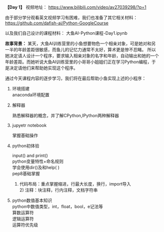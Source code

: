**【Day 1】**
视频地址：
https://www.bilibili.com/video/av27039298/?p=1

由于部分学分观看英文视频学习有困难，我们也准备了其它相关材料：
https://github.com/dafish-ai/Python-GoogleCourse

以及我们自己设计的课程材料：
大鱼AI-Python课程-Day1.ipynb

**故事背景：**
某天，大鱼AI训练营里的小鱼想要物色一个相亲对象，可是她对和另一半的年龄差距很敏感，而鱼儿的记忆力通常不太好，算术更是惨不忍睹。 所以她决定请人设计一个程序，要求输入相亲对象的名字和年龄，自动输出和她的一个年龄差距。而她听说大鱼AI训练营里的小哥哥小姐姐们正在学习Python编程，于是决定请他们来帮助她实现这个程序。

通过今天课程内容的逐步学习，我们将在最后帮助小鱼实现上述的小程序：

1. 环境搭建<br>
   anaconda环境配置<br>

2. 解释器<br>

   熟悉解释器的概念，并了解CPython,IPython两种解释器<br>

3. jupyetr notebook<br>

   掌握基础操作<br>

4. python初体验<br>

   input() and print()<br>python变量特性+命名规则<br>
   学会使用dir()及和help( )<br>
   pep8基础掌握<br>

   1)  代码布局：重点掌握缩进，行最大长度，换行，import导入<br>2)  注释：块注释，行内注释，文档字符串<br>

5. python数值基本知识<br>
   python中数值类型，int，float，bool，e记法等<br>
   算数运算符<br>
   逻辑运算符<br>
   运算符优先级<br>
